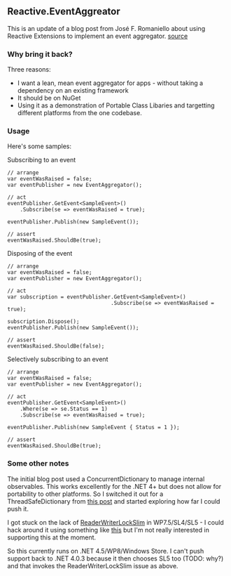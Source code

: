 ## Reactive.EventAggreator

This is an update of a blog post from José F. Romaniello about using Reactive Extensions to implement an event aggregator. [source](http://joseoncode.com/2010/04/29/event-aggregator-with-reactive-extensions/)


### Why bring it back?

Three reasons:

 - I want a lean, mean event aggregator for apps - without taking a dependency on an existing framework
 - It should be on NuGet
 - Using it as a demonstration of Portable Class Libaries and targetting different platforms from the one codebase.

### Usage

Here's some samples:

Subscribing to an event

    // arrange
    var eventWasRaised = false;
    var eventPublisher = new EventAggregator();

    // act
    eventPublisher.GetEvent<SampleEvent>()
        .Subscribe(se => eventWasRaised = true);

    eventPublisher.Publish(new SampleEvent());
    
    // assert
    eventWasRaised.ShouldBe(true);

Disposing of the event

	// arrange
    var eventWasRaised = false;
    var eventPublisher = new EventAggregator();

    // act
    var subscription = eventPublisher.GetEvent<SampleEvent>()
                                     .Subscribe(se => eventWasRaised = true);

    subscription.Dispose();
    eventPublisher.Publish(new SampleEvent());

    // assert
    eventWasRaised.ShouldBe(false);

Selectively subscribing to an event

    // arrange
    var eventWasRaised = false;
    var eventPublisher = new EventAggregator();

    // act
    eventPublisher.GetEvent<SampleEvent>()
        .Where(se => se.Status == 1)
        .Subscribe(se => eventWasRaised = true);

    eventPublisher.Publish(new SampleEvent { Status = 1 });

    // assert
    eventWasRaised.ShouldBe(true);


### Some other notes

The initial blog post used a ConcurrentDictionary to manage internal observables. This works excellently for the .NET 4+ but does not allow for portability to other platforms. So I switched it out for a ThreadSafeDictionary from [this post](http://devplanet.com/blogs/brianr/archive/2008/09/26/thread-safe-dictionary-in-net.aspx) and started exploring how far I could push it.

I got stuck on the lack of [ReaderWriterLockSlim](http://social.msdn.microsoft.com/Forums/et-EE/netfxbcl/thread/bdfe44d9-229f-4ce6-96a4-bc6c0d084c55) in WP7.5/SL4/SL5 - I could hack around it using something like [this](http://code.google.com/p/mongodb-silverlight-driver/source/browse/trunk/Bson/Added/ReaderWriterLockSlim.cs?r=2) but I'm not really interested in supporting this at the moment.

So this currently runs on .NET 4.5/WP8/Windows Store. I can't push support back to .NET 4.0.3 because it then chooses SL5 too (TODO: why?) and that invokes the ReaderWriterLockSlim issue as above.

